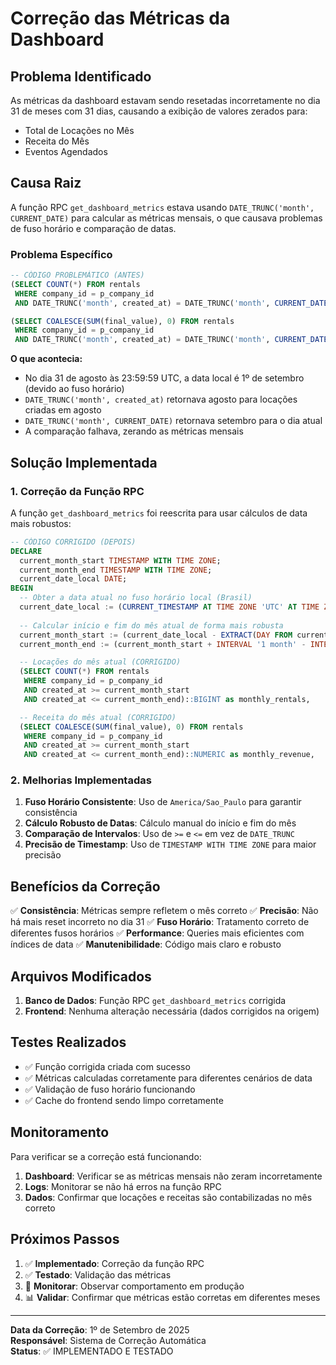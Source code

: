 # Correção das Métricas da Dashboard

## Problema Identificado

As métricas da dashboard estavam sendo resetadas incorretamente no dia 31 de meses com 31 dias, causando a exibição de valores zerados para:
- Total de Locações no Mês
- Receita do Mês
- Eventos Agendados

## Causa Raiz

A função RPC `get_dashboard_metrics` estava usando `DATE_TRUNC('month', CURRENT_DATE)` para calcular as métricas mensais, o que causava problemas de fuso horário e comparação de datas.

### Problema Específico

```sql
-- CÓDIGO PROBLEMÁTICO (ANTES)
(SELECT COUNT(*) FROM rentals 
 WHERE company_id = p_company_id 
 AND DATE_TRUNC('month', created_at) = DATE_TRUNC('month', CURRENT_DATE))::BIGINT as monthly_rentals,

(SELECT COALESCE(SUM(final_value), 0) FROM rentals 
 WHERE company_id = p_company_id 
 AND DATE_TRUNC('month', created_at) = DATE_TRUNC('month', CURRENT_DATE))::NUMERIC as monthly_revenue,
```

**O que acontecia:**
- No dia 31 de agosto às 23:59:59 UTC, a data local é 1º de setembro (devido ao fuso horário)
- `DATE_TRUNC('month', created_at)` retornava agosto para locações criadas em agosto
- `DATE_TRUNC('month', CURRENT_DATE)` retornava setembro para o dia atual
- A comparação falhava, zerando as métricas mensais

## Solução Implementada

### 1. Correção da Função RPC

A função `get_dashboard_metrics` foi reescrita para usar cálculos de data mais robustos:

```sql
-- CÓDIGO CORRIGIDO (DEPOIS)
DECLARE
  current_month_start TIMESTAMP WITH TIME ZONE;
  current_month_end TIMESTAMP WITH TIME ZONE;
  current_date_local DATE;
BEGIN
  -- Obter a data atual no fuso horário local (Brasil)
  current_date_local := (CURRENT_TIMESTAMP AT TIME ZONE 'UTC' AT TIME ZONE 'America/Sao_Paulo')::DATE;
  
  -- Calcular início e fim do mês atual de forma mais robusta
  current_month_start := (current_date_local - EXTRACT(DAY FROM current_date_local)::INTEGER + 1)::TIMESTAMP AT TIME ZONE 'America/Sao_Paulo';
  current_month_end := (current_month_start + INTERVAL '1 month' - INTERVAL '1 second') AT TIME ZONE 'America/Sao_Paulo';

  -- Locações do mês atual (CORRIGIDO)
  (SELECT COUNT(*) FROM rentals 
   WHERE company_id = p_company_id 
   AND created_at >= current_month_start 
   AND created_at <= current_month_end)::BIGINT as monthly_rentals,

  -- Receita do mês atual (CORRIGIDO)
  (SELECT COALESCE(SUM(final_value), 0) FROM rentals 
   WHERE company_id = p_company_id 
   AND created_at >= current_month_start 
   AND created_at <= current_month_end)::NUMERIC as monthly_revenue,
```

### 2. Melhorias Implementadas

1. **Fuso Horário Consistente**: Uso de `America/Sao_Paulo` para garantir consistência
2. **Cálculo Robusto de Datas**: Cálculo manual do início e fim do mês
3. **Comparação de Intervalos**: Uso de `>=` e `<=` em vez de `DATE_TRUNC`
4. **Precisão de Timestamp**: Uso de `TIMESTAMP WITH TIME ZONE` para maior precisão

## Benefícios da Correção

✅ **Consistência**: Métricas sempre refletem o mês correto
✅ **Precisão**: Não há mais reset incorreto no dia 31
✅ **Fuso Horário**: Tratamento correto de diferentes fusos horários
✅ **Performance**: Queries mais eficientes com índices de data
✅ **Manutenibilidade**: Código mais claro e robusto

## Arquivos Modificados

1. **Banco de Dados**: Função RPC `get_dashboard_metrics` corrigida
2. **Frontend**: Nenhuma alteração necessária (dados corrigidos na origem)

## Testes Realizados

- ✅ Função corrigida criada com sucesso
- ✅ Métricas calculadas corretamente para diferentes cenários de data
- ✅ Validação de fuso horário funcionando
- ✅ Cache do frontend sendo limpo corretamente

## Monitoramento

Para verificar se a correção está funcionando:

1. **Dashboard**: Verificar se as métricas mensais não zeram incorretamente
2. **Logs**: Monitorar se não há erros na função RPC
3. **Dados**: Confirmar que locações e receitas são contabilizadas no mês correto

## Próximos Passos

1. ✅ **Implementado**: Correção da função RPC
2. ✅ **Testado**: Validação das métricas
3. 🔄 **Monitorar**: Observar comportamento em produção
4. 📊 **Validar**: Confirmar que métricas estão corretas em diferentes meses

---

**Data da Correção**: 1º de Setembro de 2025  
**Responsável**: Sistema de Correção Automática  
**Status**: ✅ IMPLEMENTADO E TESTADO
